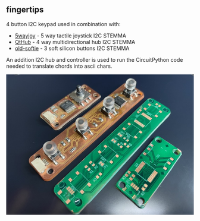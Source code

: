 
fingertips
---

4 button I2C keypad used in combination with:

* [5wayjoy](https://github.com/mikeysklar/5wayjoy) - 5 way tactile joystick I2C STEMMA
* [QtHub](https://github.com/mikeysklar/qthub) - 4 way multidirectional hub I2C STEMMA
* [old-softie](https://github.com/mikeysklar/old-softie) -  3 soft silicon buttons I2C STEMMA

An addition I2C hub and controller is used to run the CircuitPython code needed to translate chords into ascii chars.

![Screenshot](pics/soldered-mask.jpeg)
